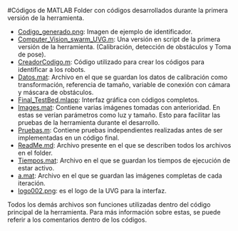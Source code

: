 #Códigos de MATLAB
Folder con códigos desarrollados durante la primera versión de la herramienta.

- [Codigo_generado.png](Codigo_generado.png "Codigo_generado.png"): Imagen de ejemplo de identificador.
- [Computer_Vision_swarm_UVG.m](Computer_Vision_swarm_UVG.m "Computer_Vision_swarm_UVG.m"): Una versión en script de la primera versión de la herramienta. (Calibración, detección de obstáculos y Toma de pose).
- [CreadorCodigo.m](CreadorCodigo.m "CreadorCodigo.m"): Código utilizado para crear los códigos para identificar a los robots.
- [Datos.mat](Datos.mat "Datos.mat"): Archivo en el que se guardan los datos de calibración como transformación, referencia de tamaño, variable de conexión con cámara y máscara de obstáculos.
- [Final_TestBed.mlapp](Final_TestBed.mlapp "Final_TestBed.mlapp"): Interfaz gráfica con códigos completos.
- [Images.mat](Images.mat "Images.mat"): Contiene varias imágenes tomadas con anterioridad. En estas se verían parámetros como luz y tamaño. Esto para facilitar las pruebas de la herramienta durante el desarrollo.
- [Pruebas.m](Pruebas.m "Pruebas.m"): Contiene pruebas independientes realizadas antes de ser implementadas en un código final.
- [ReadMe.md](ReadMe.md "ReadMe.md"): Archivo presente en el que se describen todos los archivos en el folder.
- [Tiempos.mat](Tiempos.mat "Tiempos.mat"): Archivo en el que se guardan los tiempos de ejecución de estar activo.
- [a.mat](a.mat "a.mat"): Archivo en el que se guardan las imágenes completas de cada iteración.
- [logo002.png](logo002.png "logo002.png"): es el logo de la UVG para la interfaz.

Todos los demás archivos son funciones utilizadas dentro del código principal de la herramienta. Para más información sobre estas, se puede referir a los comentarios dentro de los códigos.
